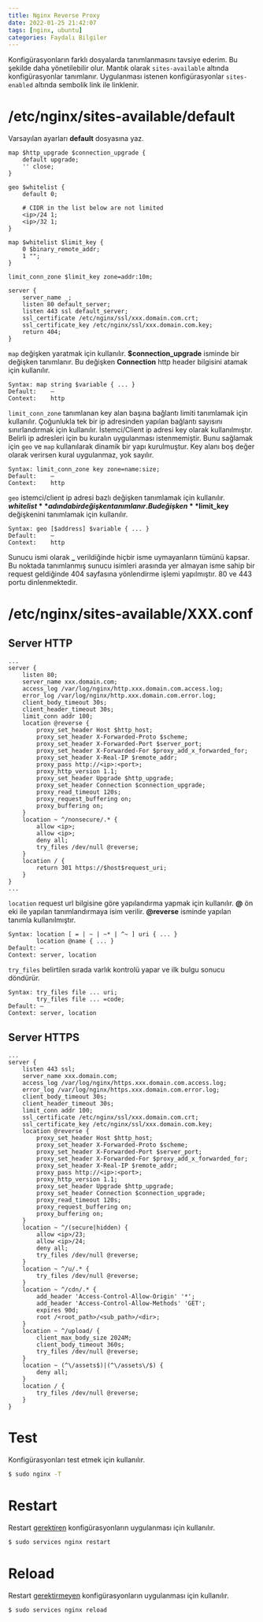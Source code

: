 ```yaml
---
title: Nginx Reverse Proxy
date: 2022-01-25 21:42:07
tags: [nginx, ubuntu]
categories: Faydalı Bilgiler
---
```


Konfigürasyonların farklı dosyalarda tanımlanmasını tavsiye ederim. Bu şekilde daha yönetilebilir olur. Mantık olarak ``sites-available`` altında konfigürasyonlar tanımlanır. Uygulanması istenen konfigürasyonlar ``sites-enabled`` altında sembolik link ile linklenir.

# /etc/nginx/sites-available/default

Varsayılan ayarları **default** dosyasına yaz.

```nginxconf
map $http_upgrade $connection_upgrade {
    default upgrade;
    '' close;
}   

geo $whitelist {
	default 0;
	
	# CIDR in the list below are not limited
	<ip>/24 1;
	<ip>/32 1;
}

map $whitelist $limit_key {
	0 $binary_remote_addr;
	1 "";
}

limit_conn_zone $limit_key zone=addr:10m;

server {
    server_name _;
    listen 80 default_server;
    listen 443 ssl default_server;
    ssl_certificate /etc/nginx/ssl/xxx.domain.com.crt;
	ssl_certificate_key /etc/nginx/ssl/xxx.domain.com.key;
    return 404;
}
```
<!-- more -->

``map`` değişken yaratmak için kullanılır. **$connection_upgrade** isminde bir değişken tanımlanır. Bu değişken **Connection** http header bilgisini atamak için kullanılır.

	Syntax:	map string $variable { ... }
	Default:	—
	Context:	http
	
``limit_conn_zone`` tanımlanan key alan başına bağlantı limiti tanımlamak için kullanılır. Çoğunlukla tek bir ip adresinden yapılan bağlantı sayısını sınırlandırmak için kullanılır. İstemci/Client ip adresi key olarak kullanılmıştır. Belirli ip adresleri için bu kuralın uygulanması istenmemiştir. Bunu sağlamak için ``geo`` ve ``map`` kullanılarak dinamik bir yapı kurulmuştur. Key alanı boş değer olarak verirsen kural uygulanmaz, yok sayılır.

	Syntax:	limit_conn_zone key zone=name:size;
	Default:	—
	Context:	http

``geo`` istemci/client ip adresi bazlı değişken tanımlamak için kullanılır. **$whitelist** adında bir değişken tanımlanır. Bu değişken **$limit_key** değişkenini tanımlamak için kullanılır.

	Syntax:	geo [$address] $variable { ... }
	Default:	—
	Context:	http

Sunucu ismi olarak **_** verildiğinde hiçbir isme uymayanların tümünü kapsar. Bu noktada tanımlanmış sunucu isimleri arasında yer almayan isme sahip bir request geldiğinde 404 sayfasına yönlendirme işlemi yapılmıştır. 80 ve 443 portu dinlenmektedir.

# /etc/nginx/sites-available/XXX.conf

## Server HTTP

```nginxconf
...
server {
	listen 80;
	server_name xxx.domain.com;
	access_log /var/log/nginx/http.xxx.domain.com.access.log;
	error_log /var/log/nginx/http.xxx.domain.com.error.log;
	client_body_timeout 30s;
	client_header_timeout 30s;
	limit_conn addr 100;
	location @reverse {
		proxy_set_header Host $http_host;
		proxy_set_header X-Forwarded-Proto $scheme;
		proxy_set_header X-Forwarded-Port $server_port;
		proxy_set_header X-Forwarded-For $proxy_add_x_forwarded_for;
		proxy_set_header X-Real-IP $remote_addr;
		proxy_pass http://<ip>:<port>;
		proxy_http_version 1.1;
		proxy_set_header Upgrade $http_upgrade;
		proxy_set_header Connection $connection_upgrade;
		proxy_read_timeout 120s;
		proxy_request_buffering on;
		proxy_buffering on;
	}
	location ~ ^/nonsecure/.* {
		allow <ip>;
		allow <ip>;
		deny all;
		try_files /dev/null @reverse;
	}
	location / {
		return 301 https://$host$request_uri;
	}
}
...
```

``location`` request url bilgisine göre yapılandırma yapmak için kullanılır. **@** ön eki ile yapılan tanımlandırmaya isim verilir. **@reverse** isminde yapılan tanımla kullanılmıştır.

	Syntax: location [ = | ~ | ~* | ^~ ] uri { ... }
			location @name { ... }
	Default: —
	Context: server, location

``try_files`` belirtilen sırada varlık kontrolü yapar ve ilk bulgu sonucu döndürür.

	Syntax: try_files file ... uri;
			try_files file ... =code;
	Default: —
	Context: server, location

## Server HTTPS

```nginxconf
...
server {
	listen 443 ssl;
	server_name xxx.domain.com;
	access_log /var/log/nginx/https.xxx.domain.com.access.log;
	error_log /var/log/nginx/https.xxx.domain.com.error.log;
	client_body_timeout 30s;
	client_header_timeout 30s;
	limit_conn addr 100;
	ssl_certificate /etc/nginx/ssl/xxx.domain.com.crt;
	ssl_certificate_key /etc/nginx/ssl/xxx.domain.com.key;
	location @reverse {
		proxy_set_header Host $http_host;
		proxy_set_header X-Forwarded-Proto $scheme;
		proxy_set_header X-Forwarded-Port $server_port;
		proxy_set_header X-Forwarded-For $proxy_add_x_forwarded_for;
		proxy_set_header X-Real-IP $remote_addr;
		proxy_pass http://<ip>:<port>;
		proxy_http_version 1.1;
		proxy_set_header Upgrade $http_upgrade;
		proxy_set_header Connection $connection_upgrade;
		proxy_read_timeout 120s;
		proxy_request_buffering on;
		proxy_buffering on;
	}
	location ~ ^/(secure|hidden) {
		allow <ip>/23;
		allow <ip>/24;
		deny all;
		try_files /dev/null @reverse;
	}
	location ~ ^/u/.* {
		try_files /dev/null @reverse;
	}
	location ~ ^/cdn/.* {
		add_header 'Access-Control-Allow-Origin' '*';
		add_header 'Access-Control-Allow-Methods' 'GET';
		expires 90d;
		root /<root_path>/<sub_path>/<dir>;
	}
	location ~ ^/upload/ {
		client_max_body_size 2024M;
		client_body_timeout 360s;
		try_files /dev/null @reverse;
	}
	location ~ (^\/assets$)|(^\/assets\/$) {
		deny all;
	}
	location / {
		try_files /dev/null @reverse;
	}
}
```

# Test

Konfigürasyonları test etmek için kullanılır.

```bash
$ sudo nginx -T
```

# Restart

Restart <u>gerektiren</u> konfigürasyonların uygulanması için kullanılır.

```bash
$ sudo services nginx restart
```

# Reload

Restart <u>gerektirmeyen</u> konfigürasyonların uygulanması için kullanılır.

```bash
$ sudo services nginx reload
```